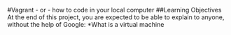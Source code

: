 #Vagrant - or - how to code in your local computer
##Learning Objectives
At the end of this project, you are expected to be able to explain to anyone, without the help of Google:
*What is a virtual machine
